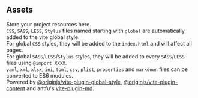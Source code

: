 ## Assets

Store your project resources here.<br/>
`CSS`, `SASS`, `LESS`, `Stylus` files named starting with `global` are automatically added to the vite global style.<br/>
For global `CSS` styles, they will be added to the `index.html` and will affect all pages.<br/>
For global `SASS`/`LESS`/`Stylus` styles, they will be added to every `SASS`/`LESS` files using `@import XXXX`.<br/>
`yaml`, `xml`, `xlsx`, `ini`, `toml`, `csv`, `plist`, `properties` and `markdown` files can be converted to ES6 modules.<br/>
Powered by [@originjs/vite-plugin-global-style](https://github.com/originjs/origin.js/tree/main/packages/vite-plugin-global-style), [@originjs/vite-plugin-content](https://github.com/originjs/origin.js/tree/main/packages/vite-plugin-content) and antfu's [vite-plugin-md](https://github.com/antfu/vite-plugin-md).
